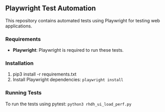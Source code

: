 
## Playwright Test Automation

This repository contains automated tests using Playwright for testing web applications.

### Requirements

- **Playwright**: Playwright is required to run these tests.

### Installation

1. pip3 install -r requirements.txt
2. Install Playwright dependencies: `playwright install`

### Running Tests

To run the tests using pytest: `python3 rhdh_ui_load_perf.py`








